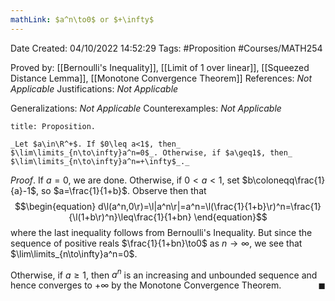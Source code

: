 ```yaml
---
mathLink: $a^n\to0$ or $+\infty$
---
```


<div class="topSpace"></div>

Date Created: 04/10/2022 14:52:29
Tags: #Proposition #Courses/MATH254

Proved by: [[Bernoulli's Inequality]], [[Limit of 1 over linear]], [[Squeezed Distance Lemma]], [[Monotone Convergence Theorem]]
References: _Not Applicable_
Justifications: _Not Applicable_

Generalizations: _Not Applicable_
Counterexamples: _Not Applicable_

``` ad-Proposition
title: Proposition.

_Let $a\in\R^+$. If $0\leq a<1$, then_ $\lim\limits_{n\to\infty}a^n=0$_. Otherwise, if $a\geq1$, then_ $\lim\limits_{n\to\infty}a^n=+\infty$_._

```

_Proof_. If $a=0$, we are done. Otherwise, if $0<a<1$, set $b\coloneqq\frac{1}{a}-1$, so $a=\frac{1}{1+b}$. Observe then that
$$\begin{equation}
    d\l(a^n,0\r)=\l|a^n\r|=a^n=\l(\frac{1}{1+b}\r)^n=\frac{1}{\l(1+b\r)^n}\leq\frac{1}{1+bn}
\end{equation}$$
where the last inequality follows from Bernoulli's Inequality. But since the sequence of positive reals $\frac{1}{1+bn}\to0$ as $n\to\infty$, we see that $\lim\limits_{n\to\infty}a^n=0$.

Otherwise, if $a\geq1$, then $a^n$ is an increasing and unbounded sequence and hence converges to $+\infty$ by the Monotone Convergence Theorem.<span style="float:right;">$\blacksquare$</span>
